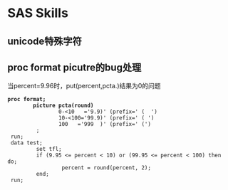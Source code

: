 # SAS Skills

## unicode特殊字符

## proc format picutre的bug处理

当percent=9.96时，put(percent,pcta.)结果为0的问题

<pre class="language-sas" data-overflow="wrap"><code class="lang-sas"><strong>proc format;
</strong><strong>        picture pcta(round)
</strong>                0-&#x3C;10   ='9.9)' (prefix=' (  ')
                10-&#x3C;100='99.9)' (prefix=' ( ')
                100   ='999  )' (prefix=' (')
         ;
 run;
 data test;
         set tfl;
         if (9.95 &#x3C;= percent &#x3C; 10) or (99.95 &#x3C;= percent &#x3C; 100) then do;
                 percent = round(percent, 2);
         end;
 run;
</code></pre>
